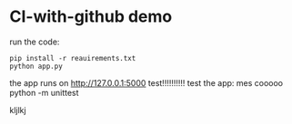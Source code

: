 # CI-with-github demo
 
run the code:

    pip install -r reauirements.txt
    python app.py

the app runs on http://127.0.0.1:5000
test!!!!!!!!!!
test the app:
mes cooooo
python -m unittest 

kljlkj